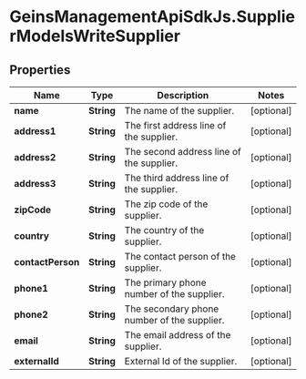 # GeinsManagementApiSdkJs.SupplierModelsWriteSupplier

## Properties

Name | Type | Description | Notes
------------ | ------------- | ------------- | -------------
**name** | **String** | The name of the supplier. | [optional] 
**address1** | **String** | The first address line of the supplier. | [optional] 
**address2** | **String** | The second address line of the supplier. | [optional] 
**address3** | **String** | The third address line of the supplier. | [optional] 
**zipCode** | **String** | The zip code of the supplier. | [optional] 
**country** | **String** | The country of the supplier. | [optional] 
**contactPerson** | **String** | The contact person of the supplier. | [optional] 
**phone1** | **String** | The primary phone number of the supplier. | [optional] 
**phone2** | **String** | The secondary phone number of the supplier. | [optional] 
**email** | **String** | The email address of the supplier. | [optional] 
**externalId** | **String** | External Id of the supplier. | [optional] 


